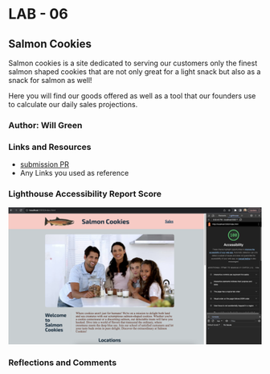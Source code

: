 # LAB - 06

## Salmon Cookies

Salmon cookies is a site dedicated to serving our customers only the finest salmon shaped cookies that are not only great for a light snack but also as a snack for salmon as well!

Here you will find our goods offered as well as a tool that our founders use to calculate our daily sales projections.

### Author: Will Green

### Links and Resources

* [submission PR](http://xyz.com)
* Any Links you used as reference

### Lighthouse Accessibility Report Score

![lighthouse rating](images/Screenshot%202023-11-06%20at%208.33.04%20PM.png)

### Reflections and Comments

